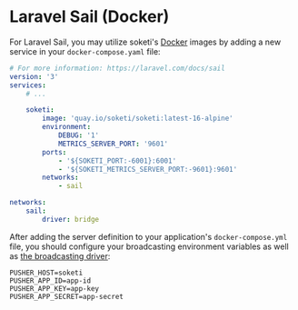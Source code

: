 # Laravel Sail (Docker)

For Laravel Sail, you may utilize soketi's [Docker](docker.md) images by adding a new service in your `docker-compose.yaml` file:

```yaml
# For more information: https://laravel.com/docs/sail
version: '3'
services:
    # ...

    soketi:
        image: 'quay.io/soketi/soketi:latest-16-alpine'
        environment:
            DEBUG: '1'
            METRICS_SERVER_PORT: '9601'
        ports:
            - '${SOKETI_PORT:-6001}:6001'
            - '${SOKETI_METRICS_SERVER_PORT:-9601}:9601'
        networks:
            - sail

networks:
    sail:
        driver: bridge
```

After adding the server definition to your application's `docker-compose.yml` file, you should configure your broadcasting environment variables as well as [the broadcasting driver](../backend-configuration/laravel-broadcasting.md):

```
PUSHER_HOST=soketi
PUSHER_APP_ID=app-id
PUSHER_APP_KEY=app-key
PUSHER_APP_SECRET=app-secret
```
